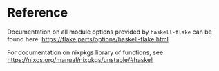 # Reference

Documentation on all module options provided by `haskell-flake` can be found here: https://flake.parts/options/haskell-flake.html

For documentation on nixpkgs library of functions, see https://nixos.org/manual/nixpkgs/unstable/#haskell
